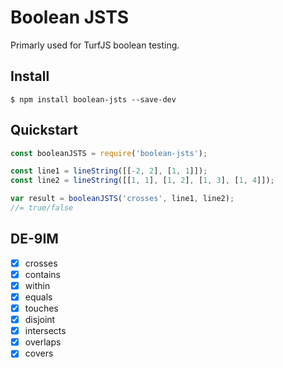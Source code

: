 # Boolean JSTS

Primarly used for TurfJS boolean testing.

## Install

```
$ npm install boolean-jsts --save-dev
```

## Quickstart

```javascript
const booleanJSTS = require('boolean-jsts');

const line1 = lineString([[-2, 2], [1, 1]]);
const line2 = lineString([[1, 1], [1, 2], [1, 3], [1, 4]]);

var result = booleanJSTS('crosses', line1, line2);
//= true/false
```

## DE-9IM

- [x] crosses
- [x] contains
- [x] within
- [x] equals
- [x] touches
- [x] disjoint
- [x] intersects
- [x] overlaps
- [x] covers
